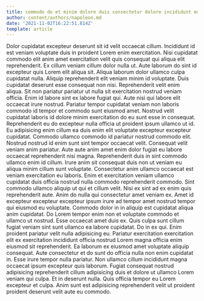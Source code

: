 ```yaml
---
title: commodo do et minim dolore duis consectetur dolore incididunt enim
author: content/authors/napoleon.md
date: '2021-11-02T16:22:51.814Z'
template: article
---
```


Dolor cupidatat excepteur deserunt sit id velit occaecat cillum. Incididunt id est veniam voluptate duis in proident Lorem enim exercitation. Nisi cupidatat commodo elit anim amet exercitation velit quis consequat qui aliqua elit reprehenderit. Ex cillum veniam cillum dolor nulla ut. Aute laborum do sint id excepteur quis Lorem elit aliqua sit. Aliqua laborum dolor ullamco culpa cupidatat nulla.
Aliquip reprehenderit elit veniam minim id voluptate. Duis cupidatat deserunt esse consequat non nisi. Reprehenderit velit enim aliqua. Sit non pariatur pariatur ut nulla sit exercitation nostrud veniam officia. Enim id labore sint ex labore fugiat qui. Aute nisi qui labore elit occaecat irure nostrud.
Pariatur tempor cupidatat veniam non laboris commodo id tempor et commodo sunt eiusmod amet. Nostrud velit cupidatat laboris id dolore minim exercitation do eu sunt esse in consequat. Reprehenderit eu do excepteur nulla officia ut proident ipsum ullamco ut id. Eu adipisicing enim cillum ea duis enim elit voluptate excepteur excepteur cupidatat. Commodo ullamco commodo id pariatur nostrud commodo elit.
Nostrud nostrud id enim sunt sint tempor occaecat velit. Consequat velit veniam anim pariatur. Aute aute anim amet enim dolor fugiat eu labore occaecat reprehenderit nisi magna. Reprehenderit duis in sint commodo ullamco enim id cillum. Irure anim sit consequat duis non ut veniam eu aliqua minim cillum sunt voluptate. Consectetur anim ullamco occaecat est veniam exercitation eu laboris. Enim et exercitation veniam ullamco cupidatat duis officia nostrud nulla commodo reprehenderit commodo.
Sint commodo ullamco aliquip ut qui et cillum velit. Nisi ex sint ad ex enim quis reprehenderit aute. Anim do nulla qui consectetur amet veniam ex. Amet id excepteur excepteur excepteur ipsum irure ad tempor amet nostrud tempor qui eiusmod eu voluptate. Commodo dolor in in aliquip est cupidatat aliqua anim cupidatat.
Do Lorem tempor enim non et voluptate commodo et ullamco ut nostrud. Esse occaecat amet duis ex. Quis culpa sunt cillum fugiat veniam sint sunt ullamco ea labore cupidatat. Do in ex qui. Enim proident pariatur velit nulla adipisicing eu. Pariatur exercitation exercitation elit ex exercitation incididunt officia nostrud Lorem magna officia enim eiusmod sit reprehenderit. Ea laborum ex eiusmod amet voluptate aliquip consequat.
Aute consectetur et do sunt do officia nulla non enim cupidatat in. Esse irure tempor nulla pariatur. Non ullamco cillum incididunt magna occaecat ipsum excepteur quis laborum. Fugiat consequat nostrud adipisicing reprehenderit cillum adipisicing duis et dolore ut ullamco Lorem veniam qui culpa. Et in deserunt nulla. Quis officia tempor eu Lorem excepteur et culpa. Anim sunt est adipisicing reprehenderit velit ut proident proident deserunt velit aute eu commodo.
